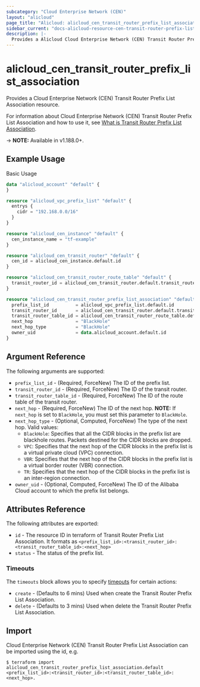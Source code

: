 ```yaml
---
subcategory: "Cloud Enterprise Network (CEN)"
layout: "alicloud"
page_title: "Alicloud: alicloud_cen_transit_router_prefix_list_association"
sidebar_current: "docs-alicloud-resource-cen-transit-router-prefix-list-association"
description: |-
  Provides a Alicloud Cloud Enterprise Network (CEN) Transit Router Prefix List Association resource.
---
```


# alicloud\_cen\_transit\_router\_prefix\_list\_association

Provides a Cloud Enterprise Network (CEN) Transit Router Prefix List Association resource.

For information about Cloud Enterprise Network (CEN) Transit Router Prefix List Association and how to use it, see [What is Transit Router Prefix List Association](https://www.alibabacloud.com/help/en/cloud-enterprise-network/latest/createtransitrouterprefixlistassociation).

-> **NOTE:** Available in v1.188.0+.

## Example Usage

Basic Usage

```terraform
data "alicloud_account" "default" {
}

resource "alicloud_vpc_prefix_list" "default" {
  entrys {
    cidr = "192.168.0.0/16"
  }
}

resource "alicloud_cen_instance" "default" {
  cen_instance_name = "tf-example"
}

resource "alicloud_cen_transit_router" "default" {
  cen_id = alicloud_cen_instance.default.id
}

resource "alicloud_cen_transit_router_route_table" "default" {
  transit_router_id = alicloud_cen_transit_router.default.transit_router_id
}

resource "alicloud_cen_transit_router_prefix_list_association" "default" {
  prefix_list_id          = alicloud_vpc_prefix_list.default.id
  transit_router_id       = alicloud_cen_transit_router.default.transit_router_id
  transit_router_table_id = alicloud_cen_transit_router_route_table.default.transit_router_route_table_id
  next_hop                = "BlackHole"
  next_hop_type           = "BlackHole"
  owner_uid               = data.alicloud_account.default.id
}
```

## Argument Reference

The following arguments are supported:

* `prefix_list_id` - (Required, ForceNew) The ID of the prefix list.
* `transit_router_id` - (Required, ForceNew) The ID of the transit router.
* `transit_router_table_id` - (Required, ForceNew) The ID of the route table of the transit router.
* `next_hop` - (Required, ForceNew) The ID of the next hop. **NOTE:** If `next_hop` is set to `BlackHole`, you must set this parameter to `BlackHole`.
* `next_hop_type` - (Optional, Computed, ForceNew) The type of the next hop. Valid values:
  - `BlackHole`: Specifies that all the CIDR blocks in the prefix list are blackhole routes. Packets destined for the CIDR blocks are dropped.
  - `VPC`: Specifies that the next hop of the CIDR blocks in the prefix list is a virtual private cloud (VPC) connection.
  - `VBR`: Specifies that the next hop of the CIDR blocks in the prefix list is a virtual border router (VBR) connection.
  - `TR`: Specifies that the next hop of the CIDR blocks in the prefix list is an inter-region connection.
* `owner_uid` - (Optional, Computed, ForceNew) The ID of the Alibaba Cloud account to which the prefix list belongs.

## Attributes Reference

The following attributes are exported:

* `id` - The resource ID in terraform of Transit Router Prefix List Association. It formats as `<prefix_list_id>:<transit_router_id>:<transit_router_table_id>:<next_hop>`
* `status` - The status of the prefix list.

### Timeouts

The `timeouts` block allows you to specify [timeouts](https://www.terraform.io/docs/configuration-0-11/resources.html#timeouts) for certain actions:

* `create` - (Defaults to 6 mins) Used when create the Transit Router Prefix List Association.
* `delete` - (Defaults to 3 mins) Used when delete the Transit Router Prefix List Association.

## Import

Cloud Enterprise Network (CEN) Transit Router Prefix List Association can be imported using the id, e.g.

```shell
$ terraform import alicloud_cen_transit_router_prefix_list_association.default <prefix_list_id>:<transit_router_id>:<transit_router_table_id>:<next_hop>.
```